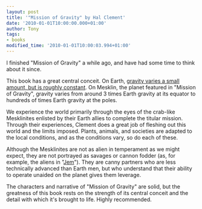 ```yaml
---
layout: post
title: '"Mission of Gravity" by Hal Clement'
date: '2010-01-01T10:00:00.000+01:00'
author: Tony
tags:
- books
modified_time: '2010-01-01T10:00:03.994+01:00'
---
```


I finished "Mission of Gravity" a while ago, and have had some time to think
about it since.

This book has a great central conceit. On Earth, <a
href="http://en.wikipedia.org/wiki/Earth%27s_gravity">gravity varies a small
amount, but is roughly constant</a>. On Mesklin, the planet featured in
"Mission of Gravity", gravity varies from around 3 times Earth gravity at its
equator to hundreds of times Earth gravity at the poles.

We experience the world primarily through the eyes of the crab-like Mesklinites
enlisted by their Earth allies to complete the titular mission. Through their
experiences, Clement does a great job of fleshing out this world and the limits
imposed. Plants, animals, and societies are adapted to the local conditions,
and as the conditions vary, so do each of these.

Although the Mesklinites are not as alien in temperament as we might expect,
they are not portrayed as savages or cannon fodder (as, for example, the aliens
in "[Jem](/2008-04-01-review-jem-by-frederick-pohl)").
They are canny partners who are less technically advanced than Earth men, but
who understand that their ability to operate unaided on the planet gives them
leverage.

The characters and narrative of "Mission of Gravity" are solid, but the
greatness of this book rests on the strength of its central conceit and the
detail with which it's brought to life. Highly recommended.